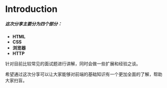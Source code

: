 # Introduction

<h5 class="mb-3 !text-white">这次分享主要分为四个部分：</h5>

- **HTML**
- **CSS**
- **浏览器**
- **HTTP**

针对目前比较常见的面试题进行讲解，同时会做一些扩展和经验之谈。

希望通过这次分享可以让大家能够对前端的基础知识有一个更加全面的了解，帮助大家扫盲。